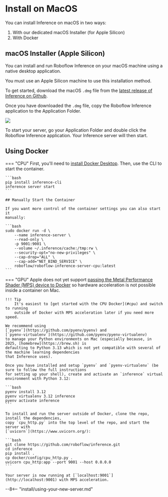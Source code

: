 # Install on MacOS

You can install Inference on macOS in two ways:

1. With our dedicated macOS Installer (for Apple Silicon)
2. With Docker

## macOS Installer (Apple Silicon)

You can install and run Roboflow Inference on your macOS machine using a native desktop application.

You must use an Apple Silicon machine to use this installation method.

To get started, download the macOS `.dmg` file from the [latest release of Inference on Github](https://github.com/roboflow/inference/releases).

Once you have downloaded the `.dmg` file, copy the Roboflow Inference application to the Application Folder.

![](https://docs.roboflow.com/~gitbook/image?url=https%3A%2F%2F2667452268-files.gitbook.io%2F%7E%2Ffiles%2Fv0%2Fb%2Fgitbook-x-prod.appspot.com%2Fo%2Fspaces%252FMR3m936tBXGm5QsAcPwe%252Fuploads%252Fnx7uxN0cM7IJRm1nR7Vn%252FScreenshot%25202025-05-29%2520at%252010.37.33.png%3Falt%3Dmedia%26token%3Dd59b8be9-4a45-439e-8142-f6118892562b&width=768&dpr=3&quality=100&sign=dee977be&sv=2)

To start your server, go your Application Folder and double click the Roboflow Inference application. Your Inference server will then start.

## Using Docker
=== "CPU"
    First, you'll need to
    [install Docker Desktop](https://docs.docker.com/desktop/setup/install/mac-install/).
    Then, use the CLI to start the container.

    ```bash
    pip install inference-cli
    inference server start
    ```

    ## Manually Start the Container

    If you want more control of the container settings you can also start it
    manually:

    ```bash
    sudo docker run -d \
        --name inference-server \
        --read-only \
        -p 9001:9001 \
        --volume ~/.inference/cache:/tmp:rw \
        --security-opt="no-new-privileges" \
        --cap-drop="ALL" \
        --cap-add="NET_BIND_SERVICE" \
        roboflow/roboflow-inference-server-cpu:latest
    ```

=== "GPU"
    Apple does not yet support
    [passing the Metal Performance Shader (MPS) device to Docker](https://github.com/pytorch/pytorch/issues/81224)
    so hardware acceleration is not possible inside a container on Mac.

    !!! Tip
        It's easiest to [get started with the CPU Docker](#cpu) and switch to running
        outside of Docker with MPS acceleration later if you need more speed.

    We recommend using
    [`pyenv`](https://github.com/pyenv/pyenv) and
    [`pyenv-virtualenv`](https://github.com/pyenv/pyenv-virtualenv)
    to manage your Python environments on Mac (especially because, in 2025, [homebrew](https://brew.sh) is
    defaulting to Python 3.13 which is not yet compatible with several of the machine learning dependencies
    that Inference uses).

    Once you have installed and setup `pyenv` and `pyenv-virtualenv` (be sure to follow the full instructions
    for setting up your shell), create and activate an `inference` virtual environment with Python 3.12:

    ```bash
    pyenv install 3.12
    pyenv virtualenv 3.12 inference
    pyenv activate inference
    ```

    To install and run the server outside of Docker, clone the repo, install the dependencies,
    copy `cpu_http.py` into the top level of the repo, and start the server with
    [`uvicorn`](https://www.uvicorn.org/):

    ```bash
    git clone https://github.com/roboflow/inference.git
    cd inference
    pip install .
    cp docker/config/cpu_http.py .
    uvicorn cpu_http:app --port 9001 --host 0.0.0.0
    ```

    Your server is now running at [`localhost:9001`](http://localhost:9001) with MPS acceleration.

--8<-- "install/using-your-new-server.md"